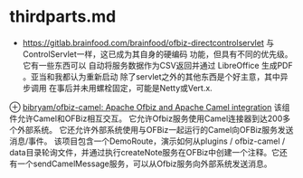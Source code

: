 # thirdparts.md
- https://gitlab.brainfood.com/brainfood/ofbiz-directcontrolservlet
	与ControlServlet一样，这已成为其自身的硬编码 功能，但具有不同的优先级。它有一些东西可以 自动将服务数据作为CSV返回并通过 LibreOffice 生成PDF 。亚当和我都认为重新启动 除了servlet之外的其他东西是个好主意，其中异步调用 在事后并未用螺栓固定，可能是Netty或Vert.x.

⊕ [bibryam/ofbiz-camel: Apache Ofbiz and Apache Camel integration](https://github.com/bibryam/ofbiz-camel)
	该组件允许Camel和OFBiz相互交互。
		它允许Ofbiz服务使用Camel连接器到达200多个外部系统。
		它还允许外部系统使用与OFBiz一起运行的Camel向OFBiz服务发送消息/事件。
	该项目包含一个DemoRoute，演示如何从plugins / ofbiz-camel / data目录轮询文件，并通过执行createNote服务在OFBiz中创建一个注释。它还有一个sendCamelMessage服务，可以从Ofbiz服务向外部系统发送消息。